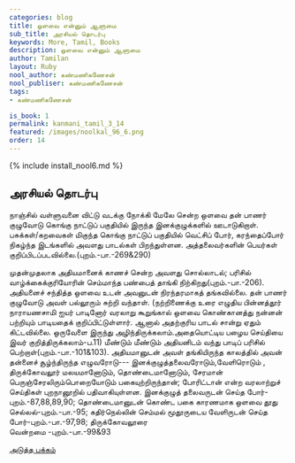 ```yaml
---
categories: blog
title: ஒளவை என்னும் ஆளுமை
sub_title: அரசியல் தொடர்பு
keywords: More, Tamil, Books
description: ஒளவை என்னும் ஆளுமை
author: Tamilan
layout: Ruby
nool_author: கண்மணிகணேசன்
nool_publiser: கண்மணிகணேசன்
tags:
- கண்மணிகணேசன்

is_book: 1
permalink: kanmani_tamil_3_14
featured: /images/noolkal_96_6.png
order: 14
---
```

{% include install_nool6.md %}

## அரசியல் தொடர்பு

நாஞ்சில் வள்ளுவனை விட்டு வடக்கு நோக்கி மேலே சென்ற ஒளவை தன் பாணர் குழுவோடு கொங்கு நாட்டுப் பகுதியில் இருந்த இனக்குழுக்களில் ஊடாடுகிறாள். பசுக்கள்/கறவைகள் மிகுந்த கொங்கு நாட்டுப் பகுதியில் வெட்சிப் போர், கரந்தைப்போர் நிகழ்ந்த இடங்களில் அவளது பாடல்கள் பிறந்துள்ளன. அத்தலைவர்களின் பெயர்கள் குறிப்பிடப்படவில்லை.(புறம்.-பா.-269&290)

முதன்முதலாக அதியமானைக் காணச் சென்ற அவளது சொல்லாடல்; பரிசில் வாழ்க்கைக்குரியோரின் செம்மாந்த பண்பைத் தாங்கி நிற்கிறது(புறம்.-பா.-206). அதியனைச் சந்தித்த ஒளவை உடன் அவனுடன் நிரந்தரமாகத் தங்கவில்லை. தன் பாணர் குழுவோடு அவள் பல்லூரும் சுற்றி வந்தாள். (நற்றிணைக்கு உரை எழுதிய பின்னத்தூர் நாராயணசாமி ஐயர் பாடினோர் வரலாறு கூறுங்கால் ஒளவை கொண்கானத்து நன்னன் பற்றியும் பாடியதைக் குறிப்பிட்டுள்ளார். ஆனால் அதற்குரிய பாடல் சான்று ஏதும் கிட்டவில்லை. ஒருவேளை இருந்து அழிந்திருக்கலாம்.அதையொட்டிய பழைய செய்தியை இவர் குறித்திருக்கலாம்-ப.11) மீண்டும் மீண்டும் அதியனிடம் வந்து பாடிப் பரிசில் பெற்றாள்(புறம்.-பா.-101&103). அதியமானுடன் அவள் தங்கியிருந்த காலத்தில் அவன் தன்னைச் சூழ்ந்திருந்த எழுவரோடு--- இனக்குழுத்தலைவரோடும்,வேளிரொடும் , திருக்கோவலூர் மலயமானோடும், தொண்டைமானோடும், சேரமான் பெருஞ்சேரலிரும்பொறையோடும் பகையுற்றிருந்தான்; போரிட்டான் என்ற வரலாற்றுச் செய்திகள் புறநானூறில் பதிவாகியுள்ளன. இனக்குழுத் தலைவருடன் செய்த போர்-புறம்.-87,88,89,90; தொண்டைமானுடன் கொண்ட பகை காரணமாக ஒளவை தூது செல்லல்-புறம்.-பா.-95; கதிர்நெல்லின் செம்மல் மூதூருடைய வேளிருடன் செய்த போர்-புறம்.-பா.-97,98; திருக்கோவலூரை  
வென்றமை -புறம்.-பா.-99&93

[அடுத்த பக்கம்](kanmani_tamil_3_15)